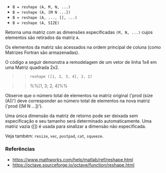 * `B = reshape (A, M, N, ...)`
* `B = reshape (A, [M N ...])`
* `B = reshape (A, ..., [], ...)`
* `B = reshape (A, SIZE)`

Retorna uma matriz com as dimensões especificadas `(M, N, ...)` cujos
elementos são retirados da matriz `A`.

Os elementos da matriz são acessados na ordem principal de coluna (como
Matrizes Fortran são armazenadas).

O código a seguir demonstra a remodelagem de um vetor de linha 1x4 em uma
Matriz quadrada 2x2.

>> `reshape ([1, 2, 3, 4], 2, 2)`

>> %%[1, 3; 2, 4]%%

Observe que o número total de elementos na matriz original
('prod (size (A))') deve corresponder ao número total de elementos na
nova matriz ('prod ([M N ...])').

Uma única dimensão da matriz de retorno pode ser deixada sem especificação e
seu tamanho será determinado automaticamente. Uma matriz vazia ([])
é usada para sinalizar a dimensão não especificada.

Veja também: `resize`, `vec`, `postpad`, `cat`, `squeeze`.

### Referências

* https://www.mathworks.com/help/matlab/ref/reshape.html
* https://octave.sourceforge.io/octave/function/reshape.html
